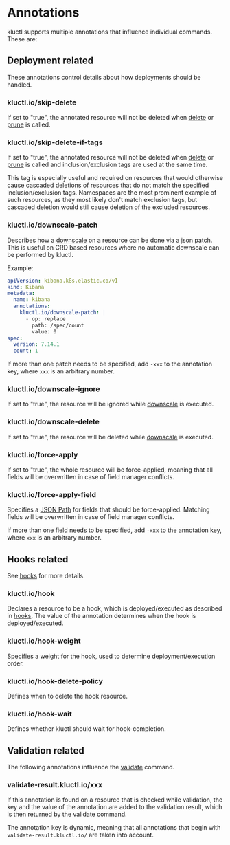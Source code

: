 # Annotations

kluctl supports multiple annotations that influence individual commands. These are:

## Deployment related
These annotations control details about how deployments should be handled.

### kluctl.io/skip-delete
If set to "true", the annotated resource will not be deleted when [delete](./commands.md#delete) or 
[prune](./commands.md#prune) is called.

### kluctl.io/skip-delete-if-tags
If set to "true", the annotated resource will not be deleted when [delete](./commands.md#delete) or 
[prune](./commands.md#prune) is called and inclusion/exclusion tags are used at the same time.

This tag is especially useful and required on resources that would otherwise cause cascaded deletions of resources that
do not match the specified inclusion/exclusion tags. Namespaces are the most prominent example of such resources, as
they most likely don't match exclusion tags, but cascaded deletion would still cause deletion of the excluded resources.

### kluctl.io/downscale-patch
Describes how a [downscale](./commands.md#downscale) on a resource can be done via a json patch. This is useful on
CRD based resources where no automatic downscale can be performed by kluctl.

Example:
```yaml
apiVersion: kibana.k8s.elastic.co/v1
kind: Kibana
metadata:
  name: kibana
  annotations:
    kluctl.io/downscale-patch: |
      - op: replace
        path: /spec/count
        value: 0
spec:
  version: 7.14.1
  count: 1
```

If more than one patch needs to be specified, add `-xxx` to the annotation key, where `xxx` is an arbitrary number.

### kluctl.io/downscale-ignore
If set to "true", the resource will be ignored while [downscale](./commands.md#downscale) is executed.

### kluctl.io/downscale-delete
If set to "true", the resource will be deleted while [downscale](./commands.md#downscale) is executed.

### kluctl.io/force-apply
If set to "true", the whole resource will be force-applied, meaning that all fields will be overwritten in case of
field manager conflicts.

### kluctl.io/force-apply-field
Specifies a [JSON Path](https://goessner.net/articles/JsonPath/) for fields that should be force-applied. Matching
fields will be overwritten in case of field manager conflicts.

If more than one field needs to be specified, add `-xxx` to the annotation key, where `xxx` is an arbitrary number.

## Hooks related
See [hooks](./hooks.md) for more details.

### kluctl.io/hook
Declares a resource to be a hook, which is deployed/executed as described in [hooks](./hooks.md). The value of the
annotation determines when the hook is deployed/executed.

### kluctl.io/hook-weight
Specifies a weight for the hook, used to determine deployment/execution order.

### kluctl.io/hook-delete-policy
Defines when to delete the hook resource.

### kluctl.io/hook-wait
Defines whether kluctl should wait for hook-completion.

## Validation related
The following annotations influence the [validate](./commands.md#validate) command.

### validate-result.kluctl.io/xxx
If this annotation is found on a resource that is checked while validation, the key and the value of the annotation
are added to the validation result, which is then returned by the validate command.

The annotation key is dynamic, meaning that all annotations that begin with `validate-result.kluctl.io/` are taken
into account.

